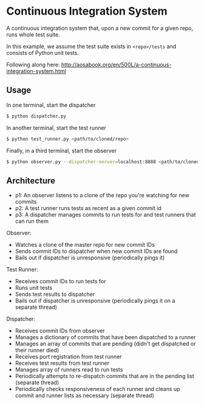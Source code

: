# Continuous Integration System

A continuous integration system that, upon a new commit for a given repo, runs whole test suite.

In this example, we assume the test suite exists in `<repo>/tests` and consists of Python unit tests.

Following along here: http://aosabook.org/en/500L/a-continuous-integration-system.html

## Usage

In one terminal, start the dispatcher

```bash
$ python dispatcher.py
```

In another terminal, start the test runner

```bash
$ python test_runner.py <path/to/cloned/repo>
```

Finally, in a third terminal, start the observer

```bash
$ python observer.py --dispatcher-server=localhost:8888 <path/to/cloned/repo>
```

## Architecture

- p1: An observer listens to a clone of the repo you're watching for new commits
- p2: A test runner runs tests as recent as a given commit id
- p3: A dispatcher manages commits to run tests for and test runners that can run them

Observer:

- Watches a clone of the master repo for new commit IDs
- Sends commit IDs to dispatcher when new commit IDs are found
- Bails out if dispatcher is unresponsive (periodically pings it)

Test Runner:

- Receives commit IDs to run tests for
- Runs unit tests
- Sends test results to dispatcher
- Bails out if dispatcher is unresponsive (periodically pings it on a separate thread)

Dispatcher:

- Receives commit IDs from observer
- Manages a dictionary of commits that have been dispatched to a runner
- Manages an array of commits that are pending (didn't get dispatched or their runner died)
- Receives port registration from test runner
- Receives test results from test runner
- Manages array of runners read to run tests
- Periodically attempts to re-dispatch commits that are in the pending list (separate thread)
- Periodically checks responsiveness of each runner and cleans up commit and runner lists as necessary (separate thread)